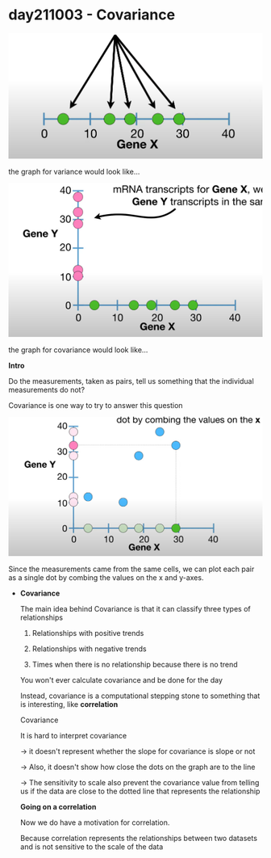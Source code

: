 # day211003 - Covariance

![Untitled](day211003%20-%20Covariance%20e6eabb70b3ae46f7a244ad7124206150/Untitled.png)

the graph for variance would look like...

![Untitled](day211003%20-%20Covariance%20e6eabb70b3ae46f7a244ad7124206150/Untitled%201.png)

the graph for covariance would look like...

**Intro**

Do the measurements, taken as pairs, tell us something that the individual measurements do not?

Covariance is one way to try to answer this question

![Untitled](day211003%20-%20Covariance%20e6eabb70b3ae46f7a244ad7124206150/Untitled%202.png)

Since the measurements came from the same cells, we can plot each pair as a single dot by combing the values on the x and y-axes.

- **Covariance**
    
    The main idea behind Covariance is that it can classify three types of relationships
    
    1) Relationships with positive trends
    
    2) Relationships with negative trends
    
    3) Times when there is no relationship because there is no trend
    
    You won't ever calculate covariance and be done for the day
    
    Instead, covariance is a computational stepping stone to something that is interesting, like **correlation**
    
    Covariance
    
    It is hard to interpret covariance
    
    → it doesn't represent whether the slope for covariance is slope or not
    
    → Also, it doesn't show how close the dots on the graph are to the line
    
    → The sensitivity to scale also prevent the covariance value from telling us if the data are close to the dotted line that represents the relationship
    
    **Going on a correlation**
    
    Now we do have a motivation for correlation.
    
    Because correlation represents the relationships between two datasets and is not sensitive to the scale of the data